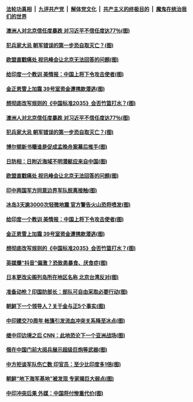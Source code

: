 

####  [法轮功真相](../../../../basic/blob/master/README.md?t=06250131) &nbsp;|&nbsp; [九评共产党](../../../../9ping.md/blob/master/README.md?t=06250131) &nbsp;|&nbsp; [解体党文化](../../../../jtdwh.md/blob/master/README.md?t=06250131)  &nbsp;|&nbsp; [共产主义的终极目的](../../../../gczydzjmd.md/blob/master/README.md?t=06250131) &nbsp;|&nbsp; [魔鬼在统治我们的世界](../../../../mgztzwmdsj.md/blob/master/README.md?t=06250131) 

#### [澳洲人对北京信任度暴跌 对习近平不信任度达77％(图)](../pages/p9/937529.md?t=06250131) 

#### [犯兵家大忌 朝军错误的第一步恐自取灭亡？(图)](../pages/p9/937444.md?t=06250131) 

#### [欧盟直戳痛处 视讯峰会让北京无法回答的问题(图)](../pages/p9/937471.md?t=06250131) 

#### [给印度一个教训 美情报：中国上将下令攻击使者(图)](../pages/p9/937414.md?t=06250131) 

#### [金正恩雪上加霜 39号室资金遭携款潜逃(图)](../pages/p9/937338.md?t=06250131) 

#### [想彻底改写规则的《中国标准2035》会否竹篮打水？(图)](../pages/p9/937385.md?t=06250131) 

#### [澳洲人对北京信任度暴跌 对习近平不信任度达77％(图)](../pages/p9/937529.md?t=06250131) 

#### [犯兵家大忌 朝军错误的第一步恐自取灭亡？(图)](../pages/p9/937444.md?t=06250131) 

#### [博尔顿新书曝谁是促成孟晚舟案幕后推手(图)](../pages/p9/937512.md?t=06250131) 

#### [日防相：日附近海域不明潜艇应来自中国(图)](../pages/p9/937508.md?t=06250131) 

#### [欧盟直戳痛处 视讯峰会让北京无法回答的问题(图)](../pages/p9/937471.md?t=06250131) 

#### [印中两国军方同意边界军队脱离接触(图)](../pages/p9/937468.md?t=06250131) 

#### [冰岛3天逾3000次轻微地震 官方警告火山恐将喷发(图)](../pages/p9/937442.md?t=06250131) 

#### [给印度一个教训 美情报：中国上将下令攻击使者(图)](../pages/p9/937414.md?t=06250131) 

#### [金正恩雪上加霜 39号室资金遭携款潜逃(图)](../pages/p9/937338.md?t=06250131) 

#### [想彻底改写规则的《中国标准2035》会否竹篮打水？(图)](../pages/p9/937385.md?t=06250131) 

#### [英媒爆“抖音”偏激？恐致患暴食、厌食症(图)](../pages/p9/937345.md?t=06250131) 

#### [日本更改尖阁列岛所在地区名称 北京台湾反对(图)](../pages/p9/937358.md?t=06250131) 

#### [准备动枪？印国防部长：部队可自由采取必要行动(图)](../pages/p9/937316.md?t=06250131) 

#### [朝鲜下一个领导人？关于金与正5个事实(图)](../pages/p9/937239.md?t=06250131) 

#### [中印建交70周年 帐篷引发流血冲突关系降至冰点(图)](../pages/p9/937297.md?t=06250131) 

#### [继中印边境之后 CNN：此地恐沦下一个亚洲战场(图)](../pages/p9/937235.md?t=06250131) 

#### [俄在中国门前大阅兵展示超级巨炮等武器(图)](../pages/p9/937283.md?t=06250131) 

#### [中方拒谈军队伤亡数 印官员：至少比印度多1倍(图)](../pages/p9/937262.md?t=06250131) 

#### [朝鲜“地下海军基地”被发现 专家揭巨大弱点(图)](../pages/p9/937152.md?t=06250131) 

#### [中印冲突后果 外媒：中国将付惨重代价(图)](../pages/p9/937150.md?t=06250131) 

